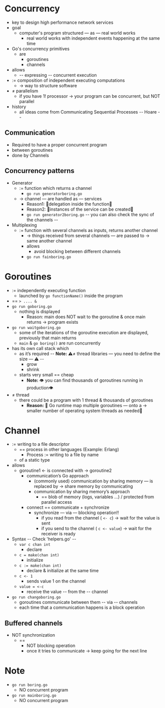 # Concurrency
* key to design high performance network services
* goal
  * computer's program structured — as — real world works
    * real world works with independent events happening at the same time
* Go's concurrency primitives
  * are
    * goroutines
    * channels
* allows
  * -- expressing -- concurrent execution
* := composition of independent executing computations
  * → way to structure software
* ≠ parallelism
  * if you have 1! processor → your program can be concurrent, but NOT parallel
* history
  * all ideas come from Communicating Sequential Processes -- Hoare --
## Communication
* Required to have a proper concurrent program
* between goroutines
* done by Channels
## Concurrency patterns
* Generator
  * := function which returns a channel
    * `go run generatorboring.go`
  * → channel — are handled as — services
    * Reason1: 🧠delegation inside the function🧠
    * Reason2: 🧠instances of the service can be created🧠
    * `go run generator2boring.go`  -- you can also check the sync of the channels --
* Multiplexing
  * := function with several channels as inputs, returns another channel
    * → things received from several channels — are passed to → same another channel
    * allows
      * avoid blocking between different channels
    * `go run fainboring.go`

# Goroutines
* := independently executing function
  * launched by `go functionName()` inside the program
* == `> .... &`
* `go run goboring.go`
  * nothing is displayed
    * Reason: main does NOT wait to the goroutine & once main returns -> program exists
* `go run waitgoboring.go`
  * some of the iterations of the goroutine execution are displayed, previously that main returns
  * `main` & `go boring()` are run concurrently
* has its own call stack which
  * as it’s required  -- **Note:** ⚠️≠ thread libraries — you need to define the size — ⚠️ --
    * grow
    * shrink
  * starts very small == cheap
    * **Note:** 👁️ you can find thousands of goroutines running in production👁️
* ≠ thread
  * there could be a program with 1 thread & thousands of goroutines
    * **Reason:** 🧠 Go runtime map multiple goroutines — onto a →  smaller number of operating system threads as needed🧠

# Channel
* := writing to a file descriptor
  * == process in other languages (Example: Erlang)
    * Process := writing to a file by name
  * of a static type
* allows
  * goroutine1 <- is connected with -> goroutine2
    * communication’s Go approach
      * (commonly used) communication by sharing memory — is replaced by → share memory by communicating
      * communication by sharing memory’s approach
        * == blob of memory (logs, variables …) / protected from parallel access
    * connect == communicate + synchronize
      * synchronize — via — blocking operation!!
        * if you read from the channel ( `<- c`) → wait for the value is sent
        * if you send to the channel ( `c <- value`) → wait for the receiver is ready
* Syntax          -- Check 'helpers.go' --
  * `var c chan int`  
    * declare
  * `c = make(chan int)`
    * initialize
  * `c := make(chan int)`
    * declare & initialize at the same time
  * `c <- 1`
    * sends value 1 on the channel
  * `value = <-c`
    * receive the value -- from the -- channel
* `go run changoboring.go`
  * goroutines communicate between them -- via -- channels
  * each time that a communication happens is a block operation
## Buffered channels
* NOT synchronization
  * ==
    * NOT blocking operation
    * once it tries to communicate → keep going for the next line

# Note
* `go run boring.go`
  * NO concurrent program
* `go run mainboring.go`
  * NO concurrent program

